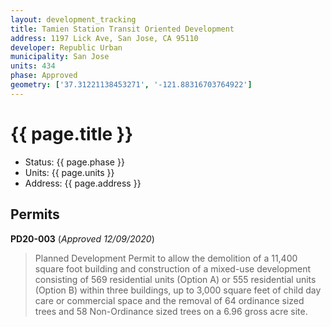 ```yaml
---
layout: development_tracking
title: Tamien Station Transit Oriented Development
address: 1197 Lick Ave, San Jose, CA 95110
developer: Republic Urban
municipality: San Jose
units: 434
phase: Approved
geometry: ['37.31221138453271', '-121.88316703764922']
---
```

# {{ page.title }}
- Status: {{ page.phase }}
- Units: {{ page.units }}
- Address: {{ page.address }}

## Permits
**PD20-003** (*Approved 12/09/2020*)
>Planned Development Permit to allow the demolition of a 11,400 square foot building and construction of a mixed-use development consisting of 569 residential units (Option A) or 555 residential units (Option B) within three buildings, up to 3,000 square feet of child day care or commercial space and the removal of 64 ordinance sized trees and 58 Non-Ordinance sized trees on a 6.96 gross acre site.

